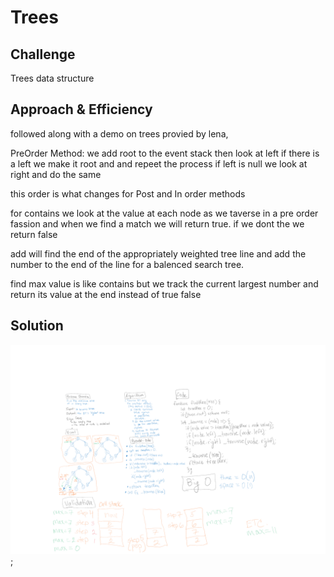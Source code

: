 # Trees

<!-- Short summary or background information -->

## Challenge

Trees data structure

## Approach & Efficiency

followed along with a demo on trees provied by lena,


PreOrder Method:
  we add root to the event stack then look at left if there is a left we make it root and and repeet the process if left is null we look at right and do the same

  this order is what changes for Post and In order methods

for contains we look at the value at each node as we taverse in a pre order fassion and when we find a match we will return true. if we dont the we return false

add will find the end of the appropriately weighted tree line and add the number to the end of the line for a balenced search tree.

find max value is like contains but we track the current largest number and return its value at the end instead of true false

## Solution
<!-- Embedded whiteboard image -->
![whiteboard](./assets/code-challenge16.png);

